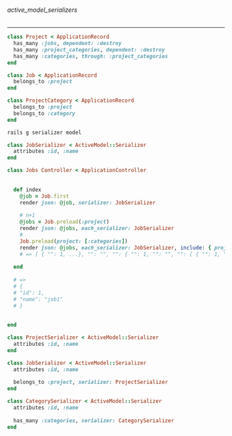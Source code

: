 ###### active_model_serializers
---


```project.rb
class Project < ApplicationRecord
  has_many :jobs, dependent: :destroy
  has_many :project_categories, dependent: :destroy
  has_many :categories, through: :project_categories
end


```

```job.rb
class Job < ApplicationRecord
  belongs_to :project
end
```

```project_category.rb
class ProjectCategory < ApplicationRecord
  belongs_to :project
  belongs_to :category
end
```

```.sh
rails g serializer model
```

```jobs_serializer.rb
class JobSerializer < ActiveModel::Serializer
  attributes :id, :name
end

```

```app/controllers/jobs_controller.rb
class Jobs Controller < ApplicationController
  
  
  def index
    @job = Job.first
    render json: @job, serializer: JobSerializer
   
    # n+1
    @jobs = Job.preload(:project)
    render json: @jobs, each_serializer: JobSerializer
    #
    Job.preload(project: [:categories])
    render json: @jobs, each_serializer: JobSerializer, include: { project: [ :categories] }
    # => [ { "": 1, ...}, "": "", "": { "": 1, "": "", "": [ { "": 1, "": "" }, {}, ...] } ]
  
  end
  
  # =>
  # {
  # "id": 1,
  # "name": "job1"
  # }
  
  
end

```

```projects_serializer.rb
class ProjectSerializer < ActiveModel::Serializer
  attributes :id, :name
end


```

```jobs_serializer.rb
class JobSerializer < ActiveModel::Serializer
  attributes :id, :name
  
  belongs_to :project, serializer: ProjectSerializer
end
```

```categories_serializer.rb
class CategorySerializer < ActiveModel::Serializer
  attributes :id, :name
  
  has_many :categories, serializer: CategorySerializer
end

```

```
```

```
```

```
```

```
```

```
```

```
```

```
```

```
```

```
```

```
```

```
```

```
```

```
```

```
```

```
```

```
```

```
```

```
```

```
```

```
```

```
```

```
```

```
```

```
```

```
```

```
```

```
```

```
```

```
```

```
```

```
```

```
```

```
```

```
```

```
```

```
```

```
```

```
```

```
```

```
```

```
```

```
```

```
```

```
```

```
```

```
```

```
```

```
```

```
```

```
```

```
```

```
```

```
```

```
```

```
```

